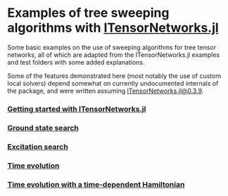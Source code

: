 # Examples of tree sweeping algorithms with [ITensorNetworks.jl](https://github.com/mtfishman/ITensorNetworks.jl)

Some basic examples on the use of sweeping algorithms for tree tensor networks, all of which are adapted from the ITensorNetworks.jl examples and test folders with some added explanations.

Some of the features demonstrated here (most notably the use of custom local solvers) depend somewhat on currently undocumented internals of the package, and were written assuming ITensorNetworks.jl@0.3.9.

### [Getting started with ITensorNetworks.jl](./itensornetworks_demo.ipynb)

### [Ground state search](./dmrg_demo.ipynb)

### [Excitation search](./dmrgx_demo.ipynb)

### [Time evolution](./tdvp_demo.ipynb)

### [Time evolution with a time-dependent Hamiltonian](./tdvp_dynamic_demo.ipynb)